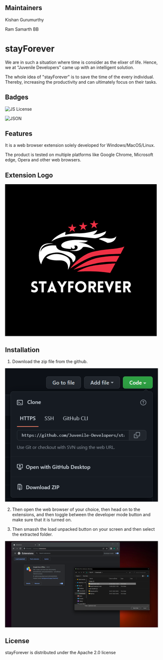 ## Maintainers

Kishan Gurumurthy

Ram Samarth BB

# stayForever
We are in such a situation where time is consider as the elixer of life. Hence, we at "Juvenile Developers" came up with an intelligent solution.

The whole idea of "stayForever" is to save the time of the every individual. Thereby, increasing the productivity and can ultimately focus on their tasks.

## Badges
![JS License](https://img.shields.io/badge/JavaScript-323330?style=for-the-badge&logo=javascript&logoColor=F7DF1E) 

![JSON](https://img.shields.io/badge/JWT-black?style=for-the-badge&logo=JSON%20web%20tokens) 

## Features

It is a web browser extension solely developed for Windows/MacOS/Linux. 

The product is tested on multiple platforms like Google Chrome, Microsoft edge, Opera and other web browsers. 

## Extension Logo

![App Screenshot](logo.png)

## Installation

1. Download the zip file from the github.

  <p align='center'><img src="image_2022-08-16_134200987.png"/></p>

2. Then open the web browser of your choice, then head on to the extensions, and then toggle between the developer mode button and make sure that it is turned on. 

3. Then smassh the load unpacked button on your screen and then select the extracted folder.
  
  <p align='center'><img src="Screenshot (25).png"/></p>
 
  

## License 

stayForever is distributed under the Apache 2.0 license
